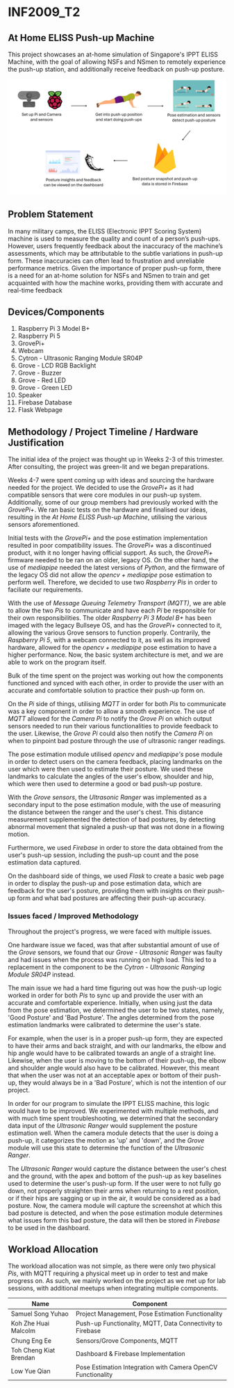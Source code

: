 # INF2009_T2


## At Home ELISS Push-up Machine
This project showcases an at-home simulation of Singapore's IPPT ELISS Machine, with the goal of allowing NSFs and NSmen to remotely experience the push-up station, and additionally receive feedback on push-up posture.

![At Home ELISS Push-up Machine User Flow Diagram](INF2009_AHEPM_Userflow.png)

## Problem Statement
In many military camps, the ELISS (Electronic IPPT Scoring System) machine is used to measure the quality and count of a person’s push-ups. However, users frequently feedback about the inaccuracy of the machine’s assessments, which may be attributable to the subtle variations in push-up form. These inaccuracies can often lead to frustration and unreliable performance metrics. Given the importance of proper push-up form, there is a need for an at-home solution for NSFs and NSmen to train and get acquainted with how the machine works, providing them with accurate and real-time feedback

## Devices/Components
1. Raspberry Pi 3 Model B+
2. Raspberry Pi 5
3. GrovePi+
4. Webcam
5. Cytron - Ultrasonic Ranging Module SR04P
6. Grove - LCD RGB Backlight
7. Grove - Buzzer
8. Grove - Red LED
9. Grove - Green LED
10. Speaker
10. Firebase Database
11. Flask Webpage

## Methodology / Project Timeline / Hardware Justification
The initial idea of the project was thought up in Weeks 2-3 of this trimester.
After consulting, the project was green-lit and we began preparations.

Weeks 4-7 were spent coming up with ideas and sourcing the hardware needed for the project.
We decided to use the *GrovePi+* as it had compatible sensors that were core modules in our push-up system.
Additionally, some of our group members had previously worked with the *GrovePi+*.
We ran basic tests on the hardware and finalised our ideas, resulting in the *At Home ELISS Push-up Machine*, utilising the various sensors aforementioned.

Initial tests with the *GrovePi+* and the pose estimation implementation resulted in poor compatibility issues.
The *GrovePi+* was a discontinued product, with it no longer having official support.
As such, the *GrovePi+* firmware needed to be ran on an older, legacy OS.
On the other hand, the use of *mediapipe* needed the latest versions of *Python*, and the firmware of the legacy OS did not allow the *opencv + mediapipe* pose estimation to perform well.
Therefore, we decided to use two *Raspberry Pis* in order to faciliate our requirements.

With the use of *Message Queuing Telemetry Transport (MQTT)*, we are able to allow the two *Pis* to communicate and have each *Pi* be responsible for their own responsibilities.
The older *Raspberry Pi 3 Model B+* has been imaged with the legacy Bullseye OS, and has the *GrovePi+* connected to it, allowing the various Grove sensors to function properly.
Contrarily, the *Raspberry Pi 5*, with a webcam connected to it, as well as its improved hardware, allowed for the *opencv + mediapipe* pose estimation to have a higher performance.
Now, the basic system architecture is met, and we are able to work on the program itself.



Bulk of the time spent on the project was working out how the components functioned and synced with each other, in order to provide the user with an accurate and comfortable solution to practice their push-up form on.

On the *Pi* side of things, utilising *MQTT* in order for both *Pis* to communicate was a key component in order to allow a smooth experience.
The use of *MQTT* allowed for the *Camera Pi* to notify the *Grove Pi* on which output sensors needed to run their various functionalities to provide feedback to the user.
Likewise, the *Grove Pi* could also then notify the *Camera Pi* on when to pinpoint bad posture through the use of ultrasonic ranger readings.

The pose estimation module utilised *opencv* and *mediapipe's* pose module in order to detect users on the camera feedback, placing landmarks on the user which were then used to estimate their posture.
We used these landmarks to calculate the angles of the user's elbow, shoulder and hip, which were then used to determine a good or bad push-up posture.

With the *Grove sensors*, the *Ultrasonic Ranger* was implemented as a secondary input to the pose estimation module, with the use of measuring the distance between the ranger and the user's chest.
This distance measurement supplemented the detection of bad postures, by detecting abnormal movement that signaled a push-up that was not done in a flowing motion.

Furthermore, we used *Firebase* in order to store the data obtained from the user's push-up session, including the push-up count and the pose estimation data captured.

On the dashboard side of things, we used *Flask* to create a basic web page in order to display the push-up and pose estimation data, which are feedback for the user's posture, providing them with insights on their push-up form and what bad postures are affecting their push-up accuracy.

### Issues faced / Improved Methodology
Throughout the project's progress, we were faced with multiple issues.

One hardware issue we faced, was that after substantial amount of use of the *Grove* sensors, we found that our *Grove - Ultrasonic Ranger* was faulty and had issues when the process was running on high load. This led to a replacement in the component to be the *Cytron - Ultrasonic Ranging Module SR04P* instead.

The main issue we had a hard time figuring out was how the push-up logic worked in order for both *Pis* to sync up and provide the user with an accurate and comfortable experience. Initially, when using just the data from the pose estimation, we determined the user to be two states, namely, 'Good Posture' and 'Bad Posture'. The angles determined from the pose estimation landmarks were calibrated to determine the user's state. 

For example, when the user is in a proper push-up form, they are expected to have their arms and back straight, and with our landmarks, the elbow and hip angle would have to be calibrated towards an angle of a straight line. Likewise, when the user is moving to the bottom of their push-up, the elbow and shoulder angle would also have to be calibrated. However, this meant that when the user was not at an acceptable apex or bottom of their push-up, they would always be in a 'Bad Posture', which is not the intention of our project.

In order for our program to simulate the IPPT ELISS machine, this logic would have to be improved. We experimented with multiple methods, and with much time spent troubleshooting, we determined that the secondary data input of the *Ultrasonic Ranger* would supplement the posture estimation well. When the camera module detects that the user is doing a push-up, it categorizes the motion as 'up' and 'down', and the *Grove* module will use this state to determine the function of the *Ultrasonic Ranger*. 

The *Ultrasonic Ranger* would capture the distance between the user's chest and the ground, with the apex and bottom of the push-up as key baselines used to determine the user's push-up form. If the user were to not fully go down, not properly straighten their arms when returning to a rest position, or if their hips are sagging or up in the air, it would be considered as a bad posture. Now, the camera module will capture the screenshot at which this bad posture is detected, and when the pose estimation module determines what issues form this bad posture, the data will then be stored in *Firebase* to be used in the dashboard.

## Workload Allocation
The workload allocation was not simple, as there were only two physical *Pis*, with MQTT requiring a physical meet up in order to test and make progress on.
As such, we mainly worked on the project as we met up for lab sessions, with additional meetups when integrating multiple components.

| Name | Component |
| --- | --- |
| Samuel Song Yuhao | Project Management, Pose Estimation Functionality |
| Koh Zhe Huai Malcolm | Push-up Functionality, MQTT, Data Connectivity to Firebase | 
| Chung Eng Ee | Sensors/Grove Components, MQTT |
| Toh Cheng Kiat Brendan | Dashboard & Firebase Implementation |
| Low Yue Qian | Pose Estimation Integration with Camera OpenCV Functionality | 
